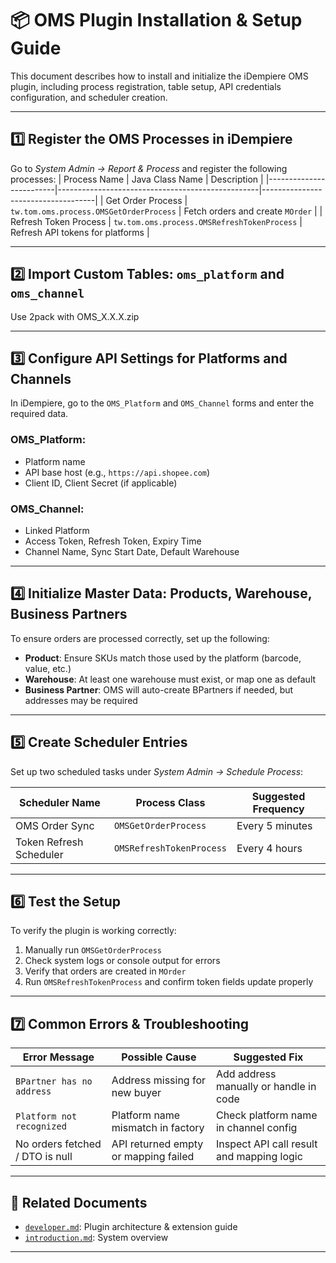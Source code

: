 # 📦 OMS Plugin Installation & Setup Guide

This document describes how to install and initialize the iDempiere OMS plugin, including process registration, table setup, API credentials configuration, and scheduler creation.  

---

## 1️⃣ Register the OMS Processes in iDempiere
Go to *System Admin → Report & Process* and register the following processes:
| Process Name            | Java Class Name                                  | Description                        |
|-------------------------|--------------------------------------------------|------------------------------------|
| Get Order Process       | `tw.tom.oms.process.OMSGetOrderProcess`          | Fetch orders and create `MOrder`  |
| Refresh Token Process   | `tw.tom.oms.process.OMSRefreshTokenProcess`      | Refresh API tokens for platforms  |

---

## 2️⃣ Import Custom Tables: `oms_platform` and `oms_channel`
Use 2pack with OMS_X.X.X.zip 

---

## 3️⃣ Configure API Settings for Platforms and Channels

In iDempiere, go to the `OMS_Platform` and `OMS_Channel` forms and enter the required data.

### OMS_Platform:
- Platform name
- API base host (e.g., `https://api.shopee.com`)
- Client ID, Client Secret (if applicable)

### OMS_Channel:
- Linked Platform
- Access Token, Refresh Token, Expiry Time
- Channel Name, Sync Start Date, Default Warehouse

---

## 4️⃣ Initialize Master Data: Products, Warehouse, Business Partners

To ensure orders are processed correctly, set up the following:

- **Product**: Ensure SKUs match those used by the platform (barcode, value, etc.)
- **Warehouse**: At least one warehouse must exist, or map one as default
- **Business Partner**: OMS will auto-create BPartners if needed, but addresses may be required

---

## 5️⃣ Create Scheduler Entries

Set up two scheduled tasks under *System Admin → Schedule Process*:

| Scheduler Name        | Process Class                | Suggested Frequency     |
|------------------------|-------------------------------|--------------------------|
| OMS Order Sync         | `OMSGetOrderProcess`          | Every 5 minutes          |
| Token Refresh Scheduler| `OMSRefreshTokenProcess`      | Every 4 hours            |


---

## 6️⃣ Test the Setup

To verify the plugin is working correctly:

1. Manually run `OMSGetOrderProcess`
2. Check system logs or console output for errors
3. Verify that orders are created in `MOrder`
4. Run `OMSRefreshTokenProcess` and confirm token fields update properly
---

## 7️⃣ Common Errors & Troubleshooting

| Error Message                        | Possible Cause                            | Suggested Fix                                  |
|-------------------------------------|-------------------------------------------|------------------------------------------------|
| `BPartner has no address`           | Address missing for new buyer             | Add address manually or handle in code         |
| `Platform not recognized`           | Platform name mismatch in factory         | Check platform name in channel config          |
| No orders fetched / DTO is null     | API returned empty or mapping failed      | Inspect API call result and mapping logic      |

---

## 📎 Related Documents

- [`developer.md`](./developer.md): Plugin architecture & extension guide  
- [`introduction.md`](./introduction.md): System overview  

---

